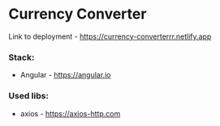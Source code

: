 # Currency Converter

Link to deployment - https://currency-converterrr.netlify.app

<h3>Stack:</h3>

- Angular - https://angular.io

<h3>Used libs:</h3>

- axios - https://axios-http.com

